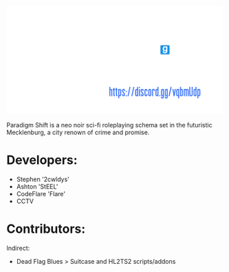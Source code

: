 ![Image Cover](https://github.com/2cwldys/Paradigm-Shift/blob/master/VERSIONS/0.0/cwparadigm/Clockwork/garrysmod/materials/paradigmrp/paradigmshift_logo.png)

Paradigm Shift is a neo noir sci-fi roleplaying schema set in the futuristic Mecklenburg, a city renown of crime and promise.

# Developers:
- Stephen '2cwldys'
- Ashton 'StEEL'
- CodeFlare 'Flare'
- CCTV

# Contributors:
Indirect:
- Dead Flag Blues > Suitcase and HL2TS2 scripts/addons